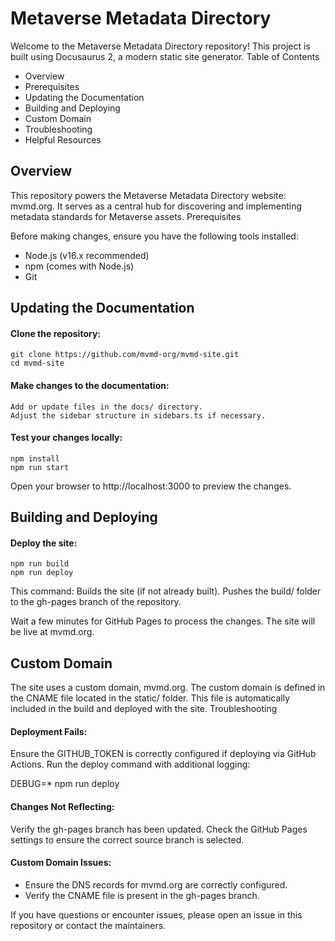 # Metaverse Metadata Directory

Welcome to the Metaverse Metadata Directory repository! This project is built using Docusaurus 2, a modern static site generator.
Table of Contents

- Overview
- Prerequisites
- Updating the Documentation
- Building and Deploying
- Custom Domain
- Troubleshooting
- Helpful Resources

## Overview

This repository powers the Metaverse Metadata Directory website: mvmd.org. It serves as a central hub for discovering and implementing metadata standards for Metaverse assets.
Prerequisites

Before making changes, ensure you have the following tools installed:

- Node.js (v16.x recommended)
- npm (comes with Node.js)
- Git

## Updating the Documentation

#### Clone the repository:

    git clone https://github.com/mvmd-org/mvmd-site.git
    cd mvmd-site

#### Make changes to the documentation:

    Add or update files in the docs/ directory.
    Adjust the sidebar structure in sidebars.ts if necessary.

#### Test your changes locally:

    npm install
    npm run start

Open your browser to http://localhost:3000 to preview the changes.

## Building and Deploying

#### Deploy the site:
    npm run build
    npm run deploy

This command:
    Builds the site (if not already built).
    Pushes the build/ folder to the gh-pages branch of the repository.

Wait a few minutes for GitHub Pages to process the changes. The site will be live at mvmd.org.

## Custom Domain

The site uses a custom domain, mvmd.org. The custom domain is defined in the CNAME file located in the static/ folder. This file is automatically included in the build and deployed with the site.
Troubleshooting

#### Deployment Fails:
Ensure the GITHUB_TOKEN is correctly configured if deploying via GitHub Actions.
Run the deploy command with additional logging:

DEBUG=* npm run deploy

#### Changes Not Reflecting:
Verify the gh-pages branch has been updated.
Check the GitHub Pages settings to ensure the correct source branch is selected.

#### Custom Domain Issues:
- Ensure the DNS records for mvmd.org are correctly configured.
- Verify the CNAME file is present in the gh-pages branch.


If you have questions or encounter issues, please open an issue in this repository or contact the maintainers.
